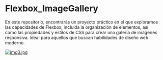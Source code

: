 # Flexbox_ImageGallery
En este repositorio, encontrarás un proyecto práctico en el que exploramos las capacidades de Flexbox, incluida la organización de elementos, así como las propiedades y estilos de CSS para crear una galería de imágenes responsiva. Ideal para aquellos que buscan habilidades de diseño web moderno.

[![img3.jpg](https://i.postimg.cc/rwqJ8TNF/img3.jpg)](https://postimg.cc/Ln0fTrWr)
